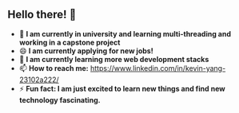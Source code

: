 ## __**Hello there!**__ 👋


- 🔭 **I am currently in university and learning multi-threading and working in a capstone project**
- 😄 **I am currently applying for new jobs!**
- 🌱 **I am currently learning more web development stacks**
- 📫 **How to reach me:** https://www.linkedin.com/in/kevin-yang-23102a222/
- ⚡ **Fun fact: I am just excited to learn new things and find new technology fascinating.**


<!--
**kevyang267/kevyang267** is a ✨ _special_ ✨ repository because its `README.md` (this file) appears on your GitHub profile.

Here are some ideas to get you started:

- 🔭 I’m currently working on ...
- 🌱 I’m currently learning ...
- 👯 I’m looking to collaborate on ...
- 🤔 I’m looking for help with ...
- 💬 Ask me about ...
- 📫 How to reach me: ...
- 😄 Pronouns: ...
- ⚡ Fun fact: ...
